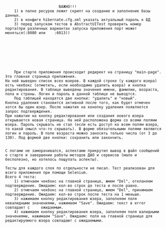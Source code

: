 							ВАЖНО!!!
		1) в папке ресуров лежит скрипт на создание и заполнение базы данных. 
		2) в конфиге hibernate.cfg.xml указать актуальный пароль к БД
		3) перед запуском тестов в AbstractUITest проверить номер порта(при различных вариантах запуска приложения порт может меняться(:8080 или 	:6013))
		
		
		
		
		
		
		
		
		При старте приложения происходит редирект на страницу "main-page". Это главная страница приложения.	
	На ней выведен список всех юзеров. В каждой строке (у каждого юзера) есть чекбокс (отметить, если необходимо удалить юзера) и кнопка редактирования. В таблице выведены значения имени, фамилии, возраста, пола и страны. Логин и пароль в данной таблице не выводтся.
		Под таблицей находятся две кнопки: "удалить" и "новый". 
	Кнопка удаления становится активной после того, как будет отмечен хотся бы один юзер. После нажатия на конопку удаления появляется запрос подтверждения.
	При нажатии на кнопку редактирования или создания нового юзера открывается новая страница. На ней расположена форма со всеми полями юзера. Пароль скрывать не стал (если есть доступ ко всем полям юзера, то какой смысл что-то скрывать). В форме обязательными полями являются логин и пароль. В поле возраста можно заносить только числа (от 3 до 130). Под формой две кнопки: сохранить или закончить.
	
	
	С логами не заморачивался, аспектами прикрутил вывод в файл сообщений о старте и завершении работы методов ДАО и сервисов (мало и бесполезно, но хотелось пощупать аспекты).
	
	Тесты для каждого слоя по отдельности не писал. Тест реализован для всего приложения при помощи Selenium.
	Всего 4 теста:
		1) отмечаем чекбокс на главной странице, жмем "Del", откланяем подтверждение. Ожидаем: кол-во строк до теста и после равно.
		2) отмечаем чекбокс на главной странице, жмем "Del", принимаем подтверждение. Ожидаем: кол-во строк после теста на 1 меньше.
		3) нажимаем кнопку редактирования юзера, заполняем поля невалидными значениями, нажимаем "Save". Ожидаем: текст в error совпадает с 	ожидаемым.
		4) нажимаем кнопку редактирования юзера, заполняем поля валидными значениями, нажимаем "Save". Ожидаем: поля на главной странице для 	редактируемого юзера совпадают с ожидаемыми.
